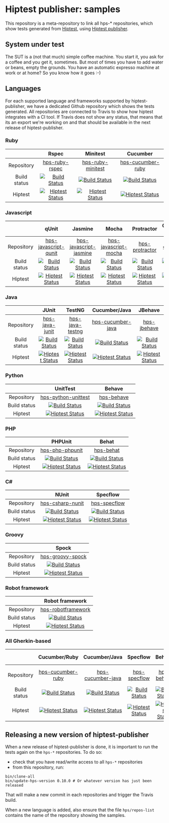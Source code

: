 Hiptest publisher: samples
=======================

This repository is a meta-repository to link all hps-* repositories, which show tests generated from [Hiptest](https://hiptest.net), using [Hiptest publisher](https://github.com/hiptest/hiptest-publisher).


System under test
------------------

The SUT is a (not that much) simple coffee machine. You start it, you ask for a coffee and you get it, sometimes. But most of times you have to add water or beans, empty the grounds. You have an automatic expresso machine at work or at home? So you know how it goes :-)

Languages
----------

For each supported language and frameworks supported by hiptest-publisher, we have a dedicated Github repository which shows the tests generated. All repositories are connected to Travis to show how hiptest integrates with a CI tool.
If Travis does not show any status, that means that its an export we're working on and that should be available in the next release of hiptest-publisher.

### Ruby

| | Rspec  | Minitest  | Cucumber  |
|:-:|:-:|:-:|:-:|
| Repository   | [hps-ruby-rspec](https://github.com/hiptest/hps-ruby-rspec) | [hps-ruby-minitest](https://github.com/hiptest/hps-ruby-minitest) | [hps-cucumber-ruby](https://github.com/hiptest/hps-cucumber-ruby) |
| Build status | [![Build Status](https://travis-ci.org/hiptest/hps-ruby-rspec.svg?branch=master)](https://travis-ci.org/hiptest/hps-ruby-rspec) | [![Build Status](https://travis-ci.org/hiptest/hps-ruby-minitest.svg?branch=master)](https://travis-ci.org/hiptest/hps-ruby-minitest) | [![Build Status](https://travis-ci.org/hiptest/hps-cucumber-ruby.svg?branch=master)](https://travis-ci.org/hiptest/hps-cucumber-ruby) |
| Hiptest | [![Hiptest Status](https://hiptest.net/badges/test_run/1354)](https://hiptest.net#/projects/1512/testRuns/1354) | [![Hiptest Status](https://hiptest.net/badges/test_run/1356)](https://hiptest.net#/projects/1512/testRuns/1356) | [![Hiptest Status](https://hiptest.net/badges/test_run/3507)](https://hiptest.net#/projects/1512/testRuns/3507) |


### Javascript

|  | qUnit | Jasmine | Mocha | Protractor | Cucumber-js |
|:-:|:-:|:-:|:-:|:-:|:-:|
| Repository | [hps-javascript-qunit](https://github.com/hiptest/hps-javascript-qunit) | [hps-javascript-jasmine](https://github.com/hiptest/hps-javascript-jasmine) | [hps-javascript-mocha](https://github.com/hiptest/hps-javascript-mocha) | [hps-protractor](https://github.com/hiptest/hps-protractor) | [hps-cucumber-javascript](https://github.com/hiptest/hps-cucumber-javascript) |
| Build status | [![Build Status](https://travis-ci.org/hiptest/hps-javascript-qunit.svg?branch=master)](https://travis-ci.org/hiptest/hps-javascript-qunit) | [![Build Status](https://travis-ci.org/hiptest/hps-javascript-jasmine.svg?branch=master)](https://travis-ci.org/hiptest/hps-javascript-jasmine) | [![Build Status](https://travis-ci.org/hiptest/hps-javascript-mocha.svg?branch=master)](https://travis-ci.org/hiptest/hps-javascript-mocha) | [![Build Status](https://travis-ci.org/hiptest/hps-protractor.svg?branch=master)](https://travis-ci.org/hiptest/hps-protractor) | [![Build Status](https://travis-ci.org/hiptest/hps-cucumber-javascript.svg?branch=master)](https://travis-ci.org/hiptest/hps-cucumber-javascript) |
| Hiptest | [![Hiptest Status](https://hiptest.net/badges/test_run/1966)](https://hiptest.net#/projects/1512/testRuns/1966) | [![Hiptest Status](https://hiptest.net/badges/test_run/1979)](https://hiptest.net#/projects/1512/testRuns/1979) | [![Hiptest Status](https://hiptest.net/badges/test_run/11085)](https://hiptest.net#/projects/1512/testRuns/11085) | [![Hiptest Status](https://hiptest.net/badges/test_run/52538)](https://hiptest.net/app/projects/1512/test-runs/52538) | [![Hiptest Status](https://hiptest.net/badges/test_run/16534)](https://hiptest.net#/projects/1512/testRuns/16534) |

### Java

|  | JUnit | TestNG | Cucumber/Java | JBehave |
|:-:|:-:|:-:|:-:| :-: |
| Repository | [hps-java-junit](https://github.com/hiptest/hps-java-junit) | [hps-java-testng](https://github.com/hiptest/hps-java-testng) | [hps-cucumber-java](https://github.com/hiptest/hps-cucumber-java) | [hps-jbehave](https://github.com/hiptest/hps-jbehave) |
| Build status | [![Build Status](https://travis-ci.org/hiptest/hps-java-junit.svg?branch=master)](https://travis-ci.org/hiptest/hps-java-junit) | [![Build Status](https://travis-ci.org/hiptest/hps-java-testng.svg?branch=master)](https://travis-ci.org/hiptest/hps-java-testng) | [![Build Status](https://travis-ci.org/hiptest/hps-cucumber-java.svg?branch=master)](https://travis-ci.org/hiptest/hps-cucumber-java) | [![Build Status](https://travis-ci.org/hiptest/hps-jbehave.svg?branch=master)](https://travis-ci.org/hiptest/hps-jbehave) |
| Hiptest | [![Hiptest Status](https://hiptest.net/badges/test_run/1358)](https://hiptest.net#/projects/1512/testRuns/1358) | [![Hiptest Status](https://hiptest.net/badges/test_run/1359)](https://hiptest.net#/projects/1512/testRuns/1359) | [![Hiptest Status](https://hiptest.net/badges/test_run/10248)](https://hiptest.net#/projects/1512/testRuns/10248) | [![Hiptest Status](https://app.hiptest.com/badges/test_run/162509)](https://app.hiptest.com/projects/1512/test-runs/162509/overview) |

### Python

|  | UnitTest | Behave |
|:-:|:-:|:-:|
| Repository | [hps-python-unittest](https://github.com/hiptest/hps-python-unittest) | [hps-behave](https://github.com/hiptest/hps-behave) |
| Build status | [![Build Status](https://travis-ci.org/hiptest/hps-python-unittest.svg?branch=master)](https://travis-ci.org/hiptest/hps-python-unittest) | [![Build Status](https://travis-ci.org/hiptest/hps-behave.svg?branch=master)](https://travis-ci.org/hiptest/hps-behave) |
| Hiptest | [![Hiptest Status](https://hiptest.net/badges/test_run/1357)](https://hiptest.net#/projects/1512/testRuns/1357) | [![Hiptest Status](https://hiptest.net/badges/test_run/16134)](https://hiptest.net#/projects/1512/testRuns/16134) |

### PHP

|  | PHPUnit | Behat |
|:-:|:-:|:-:|
| Repository | [hps-php-phpunit](https://github.com/hiptest/hps-php-phpunit) | [hps-behat](https://github.com/hiptest/hps-behat) |
| Build status | [![Build Status](https://travis-ci.org/hiptest/hps-php-phpunit.svg?branch=master)](https://travis-ci.org/hiptest/hps-php-phpunit) | [![Build Status](https://travis-ci.org/hiptest/hps-behat.svg?branch=master)](https://travis-ci.org/hiptest/hps-behat) |
| Hiptest | [![Hiptest Status](https://hiptest.net/badges/test_run/11084)](https://hiptest.net#/projects/1512/testRuns/11084) | [![Hiptest Status](https://hiptest.net/badges/test_run/16135)](https://hiptest.net#/projects/1512/testRuns/16135) |

### C#

|  | NUnit | Specflow |
|:-:|:-:|:-:|
| Repository | [hps-csharp-nunit](https://github.com/hiptest/hps-csharp-nunit) | [hps-specflow](https://github.com/hiptest/hps-specflow) |
| Build status | [![Build Status](https://travis-ci.org/hiptest/hps-csharp-nunit.svg?branch=master)](https://travis-ci.org/hiptest/hps-csharp-nunit) | [![Build Status](https://travis-ci.org/hiptest/hps-specflow.svg?branch=master)](https://travis-ci.org/hiptest/hps-specflow) |
| Hiptest | [![Hiptest Status](https://hiptest.net/badges/test_run/9861)](https://hiptest.net#/projects/1512/testRuns/9861) | [![Hiptest Status](https://hiptest.net/badges/test_run/9941)](https://hiptest.net#/projects/1512/testRuns/9941) |

### Groovy

|   | Spock |
|:-:|  :-:  |
| Repository   | [hps-groovy-spock](https://github.com/hiptest/hps-groovy-spock) |
| Build status | [![Build Status](https://travis-ci.org/hiptest/hps-groovy-spock.svg?branch=master)](https://travis-ci.org/hiptest/hps-groovy-spock) |
| Hiptest      | [![Hiptest Status](https://hiptest.net/badges/test_run/81415)](https://hiptest.net/app/projects/1512/test-runs/81415/overview) |

### Robot framework

|  | Robot framework |
|:-:|:-:|
| Repository | [hps-robotframework](https://github.com/hiptest/hps-robotframework) |
| Build status | [![Build Status](https://travis-ci.org/hiptest/hps-robotframework.svg?branch=master)](https://travis-ci.org/hiptest/hps-robotframework) |
| Hiptest | [![Hiptest Status](https://hiptest.net/badges/test_run/1360)](https://hiptest.net#/projects/1512/testRuns/1360) |

### All Gherkin-based

|  | Cucumber/Ruby | Cucumber/Java | Specflow | Behave | Behat | Cucumber-js |
|:-:|:-:|:-:|:-:|:-:|:-:|:-:|
| Repository | [hps-cucumber-ruby](https://github.com/hiptest/hps-cucumber-ruby) | [hps-cucumber-java](https://github.com/hiptest/hps-cucumber-java) | [hps-specflow](https://github.com/hiptest/hps-specflow) | [hps-behave](https://github.com/hiptest/hps-behave) | [hps-behat](https://github.com/hiptest/hps-behat) | [hps-cucumber-javascript](https://github.com/hiptest/hps-cucumber-javascript) |
| Build status | [![Build Status](https://travis-ci.org/hiptest/hps-cucumber-ruby.svg?branch=master)](https://travis-ci.org/hiptest/hps-cucumber-ruby) | [![Build Status](https://travis-ci.org/hiptest/hps-cucumber-java.svg?branch=master)](https://travis-ci.org/hiptest/hps-cucumber-java) | [![Build Status](https://travis-ci.org/hiptest/hps-specflow.svg?branch=master)](https://travis-ci.org/hiptest/hps-specflow) | [![Build Status](https://travis-ci.org/hiptest/hps-behave.svg?branch=master)](https://travis-ci.org/hiptest/hps-behave) | [![Build Status](https://travis-ci.org/hiptest/hps-behat.svg?branch=master)](https://travis-ci.org/hiptest/hps-behat) | [![Build Status](https://travis-ci.org/hiptest/hps-cucumber-javascript.svg?branch=master)](https://travis-ci.org/hiptest/hps-cucumber-javascript) |
| Hiptest | [![Hiptest Status](https://hiptest.net/badges/test_run/3507)](https://hiptest.net#/projects/1512/testRuns/3507) | [![Hiptest Status](https://hiptest.net/badges/test_run/10248)](https://hiptest.net#/projects/1512/testRuns/10248) | [![Hiptest Status](https://hiptest.net/badges/test_run/9941)](https://hiptest.net#/projects/1512/testRuns/9941) | [![Hiptest Status](https://hiptest.net/badges/test_run/16134)](https://hiptest.net#/projects/1512/testRuns/16134) | [![Hiptest Status](https://hiptest.net/badges/test_run/16135)](https://hiptest.net#/projects/1512/testRuns/16135) | [![Hiptest Status](https://hiptest.net/badges/test_run/16534)](https://hiptest.net#/projects/1512/testRuns/16534) |

Releasing a new version of hiptest-publisher
--------------------------------------------

When a new release of hiptest-publisher is done, it is important to run the tests again on the ``hps-*`` repositories. To do so:
 - check that you have read/write access to all ``hps-*`` repositories
 - from this repository, run:

```shell
bin/clone-all
bin/update-hps-version 0.10.0 # Or whatever version has just been released
```

That will make a new commit in each repositories and trigger the Travis build.

When a new language is added, also ensure that the file ``hps/repos-list`` contains the name of the repository showing the samples.

